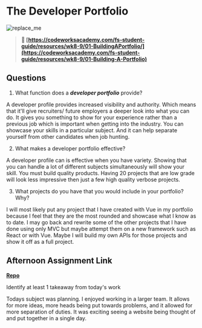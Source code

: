 # The Developer Portfolio

![replace_me](https://codeworks.blob.core.windows.net/public/assets/img/illustrations/placeholder.svg)

> **📖 [https://codeworksacademy.com/fs-student-guide/resources/wk8-9/01-BuildingAPortfolio/](https://codeworksacademy.com/fs-student-guide/resources/wk8-9/01-Building-A-Portfolio)**

## Questions

1. What function does a ***developer portfolio*** provide?

A developer profile provides increased visibility and authority. Which means that it'll give recruiters/ future employers a deeper look into what you can do. It gives you something to show for your experience rather than a previous job which is important when getting into the industry. You can showcase your skills in a particular subject. And it can help separate yourself from other candidates when job hunting. 

2. What makes a developer portfolio effective?

A developer profile can is effective when you have variety. Showing that you can handle a lot of different subjects simultaneously will show your skill. You must build quality products. Having 20 projects that are low grade will look less impressive then just a few high quality verbose projects. 

3. What projects do you have that you would include in your portfolio? Why?

I will most likely put any project that I have created with Vue in my portfolio because I feel that they are the most rounded and showcase what I know as to date. I may go back and rewrite some of the other projects that I have done using only MVC but maybe attempt them on a new framework such as React or with Vue. Maybe I will build my own APIs for those projects and show it off as a full project.

## Afternoon Assignment Link

**[Repo](https://github.com/Alexmquan/<ASSIGNMENT_REPO>)**

Identify at least 1 takeaway from today's work

Todays subject was planning. I enjoyed working in a larger team. It allows for more ideas, more heads being put towards problems, and it allowed for more separation of duties. It was exciting seeing a website being thought of and put together in a single day.
